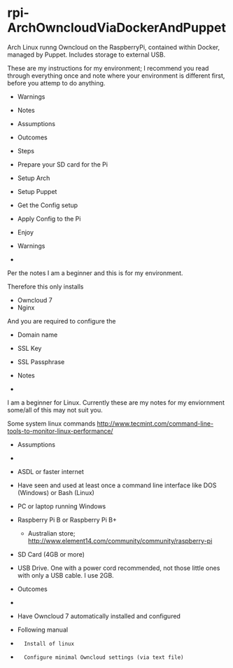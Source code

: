 rpi-ArchOwncloudViaDockerAndPuppet
==================================

Arch Linux runng Owncloud on the RaspberryPi, contained within Docker, managed by Puppet. Includes storage to external USB.

These are my instructions for my environment; I recommend you read through everything once and note where your environment is different first, before you attemp to do anything.

- Warnings
- Notes
- Assumptions
- Outcomes
- Steps
- 	Prepare your SD card for the Pi
- 	Setup Arch
- 	Setup Puppet
- 	Get the Config setup
- 	Apply Config to the Pi
- 	Enjoy


- Warnings
-
Per the notes I am a beginner and this is for my environment.

Therefore this only installs
- Owncloud 7
- Nginx

And you are required to configure the
- Domain name
- SSL Key
- SSL Passphrase

- Notes
- 
I am a beginner for Linux.  Currently these are my notes for my enviornment some/all of this may not suit you.

Some system linux commands  http://www.tecmint.com/command-line-tools-to-monitor-linux-performance/

- Assumptions
-
- ASDL or faster internet
-	Have seen and used at least once a command line interface like DOS (Windows) or Bash (Linux)
-	PC or laptop running Windows
- Raspberry Pi B or Raspberry Pi B+
	- Australian store; http://www.element14.com/community/community/raspberry-pi
- SD Card (4GB or more)
- USB Drive.  One with a power cord recommended, not those little ones with only a USB cable. I use 2GB.

- Outcomes
-
- Have Owncloud 7 automatically installed and configured
- 	Following manual
- 		Install of linux
- 		Configure minimal Owncloud settings (via text file)
